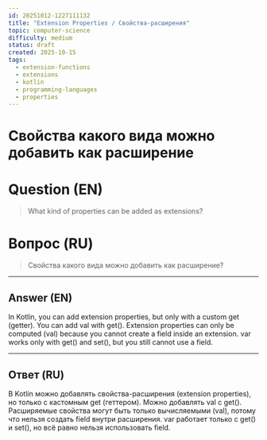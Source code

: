 ```yaml
---
id: 20251012-1227111132
title: "Extension Properties / Свойства-расширения"
topic: computer-science
difficulty: medium
status: draft
created: 2025-10-15
tags:
  - extension-functions
  - extensions
  - kotlin
  - programming-languages
  - properties
---
```

# Свойства какого вида можно добавить как расширение

# Question (EN)
> What kind of properties can be added as extensions?

# Вопрос (RU)
> Свойства какого вида можно добавить как расширение?

---

## Answer (EN)

In Kotlin, you can add extension properties, but only with a custom get (getter). You can add val with get(). Extension properties can only be computed (val) because you cannot create a field inside an extension. var works only with get() and set(), but you still cannot use a field.

---

## Ответ (RU)

В Kotlin можно добавлять свойства-расширения (extension properties), но только с кастомным get (геттером). Можно добавлять val с get(). Расширяемые свойства могут быть только вычисляемыми (val), потому что нельзя создать field внутри расширения. var работает только с get() и set(), но всё равно нельзя использовать field.


